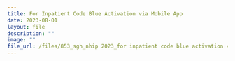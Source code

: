 ```yaml
---
title: For Inpatient Code Blue Activation via Mobile App
date: 2023-08-01
layout: file
description: ""
image: ""
file_url: /files/853_sgh_nhip 2023_for inpatient code blue activation via mobile app.pdf
---
```

